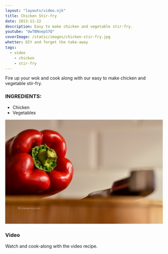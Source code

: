 ```yaml
---
layout: "layouts/video.njk"
title: Chicken Stir-fry
date: 2013-11-22
description: Easy to make chicken and vegetable stir-fry.
youtube: "UwTBNoepS7Q"
coverImage: /static/images/chicken-stir-fry.jpg
whetter: DIY and forget the take-away
tags:
  - video
    - chicken
    - stir-fry
---
```


Fire up your wok and cook along with our easy to make chicken and vegetable stir-fry.

### INGREDIENTS:
* Chicken
* Vegetables

![Red bell pepper on chopping board](/static/images/red-bell-pepper-chopping-board.jpg)

### Video
Watch and cook-along with the video recipe.



